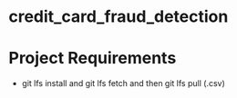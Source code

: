 # credit_card_fraud_detection

# Project Requirements
* git lfs install and git lfs fetch and then git lfs pull (.csv)